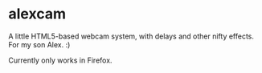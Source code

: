 # alexcam
A little HTML5-based webcam system, with delays and other nifty effects.  For my son Alex.  :)

Currently only works in Firefox.
